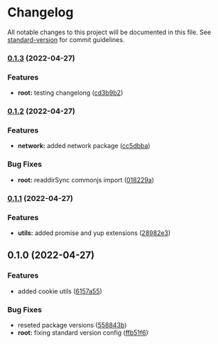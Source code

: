 # Changelog

All notable changes to this project will be documented in this file. See [standard-version](https://github.com/conventional-changelog/standard-version) for commit guidelines.

### [0.1.3](https://github.com/mrmilu/front_web_mrmilu/compare/v0.1.2...v0.1.3) (2022-04-27)

### Features

- **root:** testing changelong ([cd3b9b2](https://github.com/mrmilu/front_web_mrmilu/commit/cd3b9b29eda7b7ac7bfd37428ea3aeed02bcfca0))

### [0.1.2](https://github.com/mrmilu/front_web_mrmilu/compare/v0.1.1...v0.1.2) (2022-04-27)

### Features

- **network:** added network package ([cc5dbba](https://github.com/mrmilu/front_web_mrmilu/commit/cc5dbba45e555f8a2fbbdfe1ad23f2ebebe2915a))

### Bug Fixes

- **root:** readdirSync commonjs import ([018229a](https://github.com/mrmilu/front_web_mrmilu/commit/018229a9e59fe15d91484cb5ab374f9640b70e18))

### [0.1.1](https://github.com/mrmilu/front_web_mrmilu/compare/v0.1.0...v0.1.1) (2022-04-27)

### Features

- **utils:** added promise and yup extensions ([28982e3](https://github.com/mrmilu/front_web_mrmilu/commit/28982e353d84ba95dd6bb1285b5d9f6707cf6c1e))

## 0.1.0 (2022-04-27)

### Features

- added cookie utils ([6157a55](https://github.com/mrmilu/front_web_mrmilu/commit/6157a559fa6334dfa1a83192cce8386d5a858dbc))

### Bug Fixes

- reseted package versions ([558843b](https://github.com/mrmilu/front_web_mrmilu/commit/558843b08334c8db38e32b36791f17af3507bcb0))
- **root:** fixing standard version config ([ffb51f6](https://github.com/mrmilu/front_web_mrmilu/commit/ffb51f667c78afa8711cb487e5f72490e0f6eebc))
